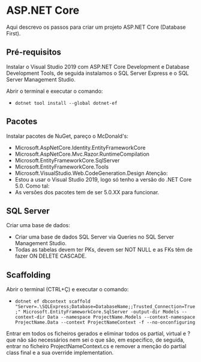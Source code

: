 # ASP.NET Core

Aqui descrevo os passos para criar um projeto ASP.NET Core (Database First).

## Pré-requisitos

Instalar o Visual Studio 2019 com ASP.NET Core Development e Database Development Tools, de seguida instalamos o SQL Server Express e o SQL Server Management Studio.

Abrir o terminal e executar o comando:

+ ```dotnet tool install --global dotnet-ef```

## Pacotes

Instalar pacotes de NuGet, pareço o McDonald's:

+ Microsoft.AspNetCore.Identity.EntityFrameworkCore
+ Microsoft.AspNetCore.Mvc.Razor.RuntimeCompilation
+ Microsoft.EntityFrameworkCore.SqlServer
+ Microsoft.EntityFrameworkCore.Tools
+ Microsoft.VisualStudio.Web.CodeGeneration.Design
Atenção:
+ Estou a usar o Visual Studio 2019, logo só tenho a versão do .NET Core 5.0.
Como tal:
+ As versões dos pacotes tem de ser 5.0.XX para funcionar.

## SQL Server

Criar uma base de dados:

+ Criar uma base de dados SQL Server via Queries no SQL Server Management Studio.
+ Todas as tabelas devem ter PKs, devem ser NOT NULL e as FKs têm de fazer ON DELETE CASCADE.

## Scaffolding

Abrir o terminal (CTRL+Ç) e executar o comando:

+ ```dotnet ef dbcontext scaffold "Server=.\SQLExpress;Database=DatabaseName;;Trusted_Connection=True;" Microsoft.EntityFrameworkCore.SqlServer -output-dir Models --context-dir Data --namespace ProjectName.Models --context-namespace ProjectName.Data --context ProjectNameContext -f --no-onconfiguring```

Entrar em todos os ficheiros gerados e eliminar todos os partial, virtual e ? que não são necessários nem sei o que são, em especifico, de seguida, entrar no ficheiro ProjectNameContext.cs e remover a menção do partial class final e a sua override implementation.
